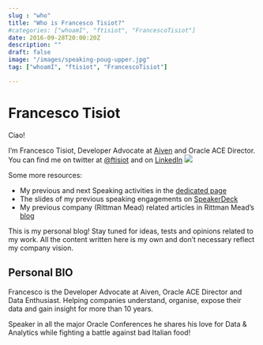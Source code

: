 ```yaml
---
slug : "who"
title: "Who is Francesco Tisiot?"
#categories: ["whoamI", "ftisiot", "FrancescoTisiot"]
date: 2016-09-28T20:00:20Z
description: ""
draft: false
image: "/images/speaking-poug-upper.jpg"
tag: ["whoamI", "ftisiot", "FrancescoTisiot"]

---
```


# Francesco Tisiot

Ciao!

I’m Francesco Tisiot, Developer Advocate at [Aiven](http://aiven.io) and Oracle ACE Director. You can find me on twitter at [@ftisiot](https://twitter.com/ftisiot) and on [LinkedIn](https://www.linkedin.com/in/francescotisiot/)
![](/images/speaking-poug.jpg)

Some more resources:

* My previous and next Speaking activities in the [dedicated page](/speaking-activities)
* The slides of my previous speaking engagements on [SpeakerDeck](https://speakerdeck.com/ftisiot)  
* My previous company (Rittman Mead) related articles in Rittman Mead’s [blog](http://ritt.md/FT)

This is my personal blog! Stay tuned for ideas, tests and opinions related to my work. All the content written here is my own and don’t necessary reflect my company vision.

## Personal BIO

Francesco is the Developer Advocate at Aiven, Oracle ACE Director and Data Enthusiast. Helping companies understand, organise, expose their data and gain insight for more than 10 years.

Speaker in all the major Oracle Conferences he shares his love for Data & Analytics while fighting a battle against bad Italian food!
